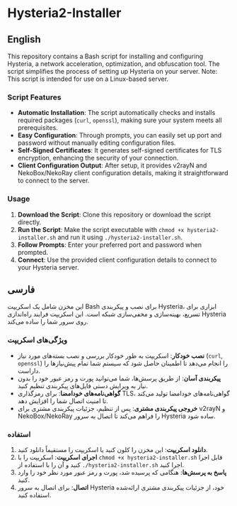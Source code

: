 # Hysteria2-Installer

## English

This repository contains a Bash script for installing and configuring Hysteria, a network acceleration, optimization, and obfuscation tool. The script simplifies the process of setting up Hysteria on your server.
    Note: This script is intended for use on a Linux-based server.

### Script Features

- **Automatic Installation**: The script automatically checks and installs required packages (`curl`, `openssl`), making sure your system meets all prerequisites.
- **Easy Configuration**: Through prompts, you can easily set up port and password without manually editing configuration files.
- **Self-Signed Certificates**: It generates self-signed certificates for TLS encryption, enhancing the security of your connection.
- **Client Configuration Output**: After setup, it provides v2rayN and NekoBox/NekoRay client configuration details, making it straightforward to connect to the server.

### Usage

1. **Download the Script**: Clone this repository or download the script directly.
2. **Run the Script**: Make the script executable with `chmod +x hysteria2-installer.sh` and run it using `./hysteria2-installer.sh`.
3. **Follow Prompts**: Enter your preferred port and password when prompted.
4. **Connect**: Use the provided client configuration details to connect to your Hysteria server.


## فارسی

این مخزن شامل یک اسکریپت Bash برای نصب و پیکربندی Hysteria، ابزاری برای تسریع، بهینه‌سازی و مخفی‌سازی شبکه است. این اسکریپت فرایند راه‌اندازی Hysteria روی سرور شما را ساده می‌کند.

### ویژگی‌های اسکریپت

- **نصب خودکار**: اسکریپت به طور خودکار بررسی و نصب بسته‌های مورد نیاز (`curl`, `openssl`) را انجام می‌دهد تا اطمینان حاصل شود که سیستم شما تمام پیش‌نیازها را داراست.
- **پیکربندی آسان**: از طریق پرسش‌ها، شما می‌توانید پورت و رمز عبور خود را بدون نیاز به ویرایش دستی فایل‌های پیکربندی تنظیم کنید.
- **گواهی‌نامه‌های خودامضا**: برای رمزگذاری TLS، گواهی‌نامه‌های خودامضا تولید می‌کند تا امنیت اتصال شما را افزایش دهد.
- **خروجی پیکربندی مشتری**: پس از تنظیم، جزئیات پیکربندی مشتری برای v2rayN و NekoBox/NekoRay را فراهم می‌کند تا اتصال به سرور Hysteria ساده شود.

### استفاده

1. **دانلود اسکریپت**: این مخزن را کلون کنید یا اسکریپت را مستقیماً دانلود کنید.
2. **اجرای اسکریپت**: اسکریپت را با `chmod +x hysteria2-installer.sh` قابل اجرا کنید و آن را با استفاده از `./hysteria2-installer.sh` اجرا کنید.
3. **پاسخ به پرسش‌ها**: هنگامی که پرسیده شد، پورت و رمز عبور مورد نظر خود را وارد کنید.
4. **اتصال**: برای اتصال به سرور Hysteria خود، از جزئیات پیکربندی مشتری ارائه‌شده استفاده کنید.
